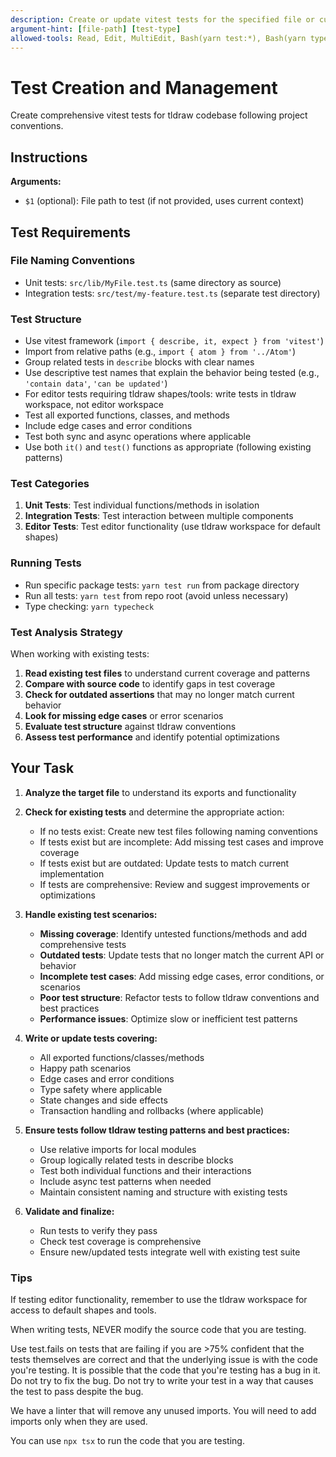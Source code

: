 ```yaml
---
description: Create or update vitest tests for the specified file or current context
argument-hint: [file-path] [test-type]
allowed-tools: Read, Edit, MultiEdit, Bash(yarn test:*), Bash(yarn typecheck:*)
---
```


# Test Creation and Management

Create comprehensive vitest tests for tldraw codebase following project conventions.

## Instructions

**Arguments:**

- `$1` (optional): File path to test (if not provided, uses current context)

## Test Requirements

### File Naming Conventions

- Unit tests: `src/lib/MyFile.test.ts` (same directory as source)
- Integration tests: `src/test/my-feature.test.ts` (separate test directory)

### Test Structure

- Use vitest framework (`import { describe, it, expect } from 'vitest'`)
- Import from relative paths (e.g., `import { atom } from '../Atom'`)
- Group related tests in `describe` blocks with clear names
- Use descriptive test names that explain the behavior being tested (e.g., `'contain data'`, `'can be updated'`)
- For editor tests requiring tldraw shapes/tools: write tests in tldraw workspace, not editor workspace
- Test all exported functions, classes, and methods
- Include edge cases and error conditions
- Test both sync and async operations where applicable
- Use both `it()` and `test()` functions as appropriate (following existing patterns)

### Test Categories

1. **Unit Tests**: Test individual functions/methods in isolation
2. **Integration Tests**: Test interaction between multiple components
3. **Editor Tests**: Test editor functionality (use tldraw workspace for default shapes)

### Running Tests

- Run specific package tests: `yarn test run` from package directory
- Run all tests: `yarn test` from repo root (avoid unless necessary)
- Type checking: `yarn typecheck`

### Test Analysis Strategy

When working with existing tests:

1. **Read existing test files** to understand current coverage and patterns
2. **Compare with source code** to identify gaps in test coverage
3. **Check for outdated assertions** that may no longer match current behavior
4. **Look for missing edge cases** or error scenarios
5. **Evaluate test structure** against tldraw conventions
6. **Assess test performance** and identify potential optimizations

## Your Task

1. **Analyze the target file** to understand its exports and functionality
2. **Check for existing tests** and determine the appropriate action:
   - If no tests exist: Create new test files following naming conventions
   - If tests exist but are incomplete: Add missing test cases and improve coverage
   - If tests exist but are outdated: Update tests to match current implementation
   - If tests are comprehensive: Review and suggest improvements or optimizations

3. **Handle existing test scenarios:**
   - **Missing coverage**: Identify untested functions/methods and add comprehensive tests
   - **Outdated tests**: Update tests that no longer match the current API or behavior
   - **Incomplete test cases**: Add missing edge cases, error conditions, or scenarios
   - **Poor test structure**: Refactor tests to follow tldraw conventions and best practices
   - **Performance issues**: Optimize slow or inefficient test patterns

4. **Write or update tests covering:**
   - All exported functions/classes/methods
   - Happy path scenarios
   - Edge cases and error conditions
   - Type safety where applicable
   - State changes and side effects
   - Transaction handling and rollbacks (where applicable)

5. **Ensure tests follow tldraw testing patterns and best practices:**
   - Use relative imports for local modules
   - Group logically related tests in describe blocks
   - Test both individual functions and their interactions
   - Include async test patterns when needed
   - Maintain consistent naming and structure with existing tests

6. **Validate and finalize:**
   - Run tests to verify they pass
   - Check test coverage is comprehensive
   - Ensure new/updated tests integrate well with existing test suite

### Tips

If testing editor functionality, remember to use the tldraw workspace for access to default shapes and tools.

When writing tests, NEVER modify the source code that you are testing.

Use test.fails on tests that are failing if you are >75% confident that the tests themselves are correct and that the underlying issue is with the code you're testing. It is possible that the code that you're testing has a bug in it. Do not try to fix the bug. Do not try to write your test in a way that causes the test to pass despite the bug.

We have a linter that will remove any unused imports. You will need to add imports only when they are used.

You can use `npx tsx` to run the code that you are testing.
